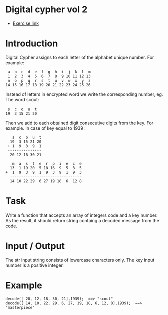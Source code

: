 # Digital cypher vol 2
- [Exercise link](https://www.codewars.com/kata/592edfda5be407b9640000b2)

# Introduction

Digital Cypher assigns to each letter of the alphabet unique number. For example:

```
 a  b  c  d  e  f  g  h  i  j  k  l  m
 1  2  3  4  5  6  7  8  9 10 11 12 13
 n  o  p  q  r  s  t  u  v  w  x  y  z
14 15 16 17 18 19 20 21 22 23 24 25 26
```

Instead of letters in encrypted word we write the corresponding number, eg. The word scout:

```
 s  c  o  u  t
19  3 15 21 20
```

Then we add to each obtained digit consecutive digits from the key. For example. In case of key equal to 1939 :

```
   s  c  o  u  t
  19  3 15 21 20
 + 1  9  3  9  1
 ---------------
  20 12 18 30 21
```

```
   m  a  s  t  e  r  p  i  e  c  e
  13  1 19 20  5 18 16  9  5  3  5
+  1  9  3  9  1  9  3  9  1  9  3
  --------------------------------
  14 10 22 29  6 27 19 18  6  12 8
```

# Task

Write a function that accepts an array of integers code and a key number. As the result, it should return string containg a decoded message from the code.

# Input / Output

The str input string consists of lowercase characters only.
The key input number is a positive integer.

# Example
```
decode([ 20, 12, 18, 30, 21],1939);  ==> "scout"
decode([ 14, 10, 22, 29, 6, 27, 19, 18, 6, 12, 8],1939);  ==>  "masterpiece"
```